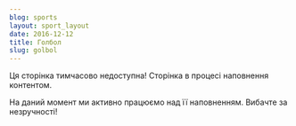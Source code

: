 ```yaml
---
blog: sports
layout: sport_layout
date: 2016-12-12
title: Голбол
slug: golbol
---
```


<p class="lead">Ця сторінка тимчасово недоступна! Сторінка в процесі наповнення контентом.</p>

На даний момент ми активно працюємо над її наповненням. Вибачте за незручності!
